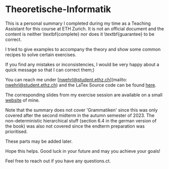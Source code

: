 # Theoretische-Informatik

This is a personal summary I completed during my time as a Teaching Assistant 
   for this course at ETH Zurich. It is not an official document and the content 
   is neither \textbf{complete} nor does it \textbf{guarantee} to be correct.

   I tried to give examples to accompany the theory and show some common recipes to solve certain exercises. 
   
   If you find any mistakes or inconsistencies, I would be very happy about a quick message so that I can correct them;)

   You can reach me under [nwehrl@student.ethz.ch](mailto: nwehrl@student.ethz.ch) 
   and the LaTex Source code can be found [here](https://github.com/nwehrli/Theoretische-Informatik).

   The corresponding slides from my exercise session are available on a small [website](https://n.ethz.ch/~nwehrl/TI.html) of mine.
   
   Note that the summary does not cover 'Grammatiken' since this was only covered 
   after the second midterm in the autumn semester of 2023. 
   The non-deterministic hierarchical stuff (section 6.4 in the german version of the book) 
   was also not covered since the endterm preparation was prioritised.

   These parts may be added later.
   

   Hope this helps. Good luck in your future and may you achieve your goals!

   Feel free to reach out if you have any questions.ct.

